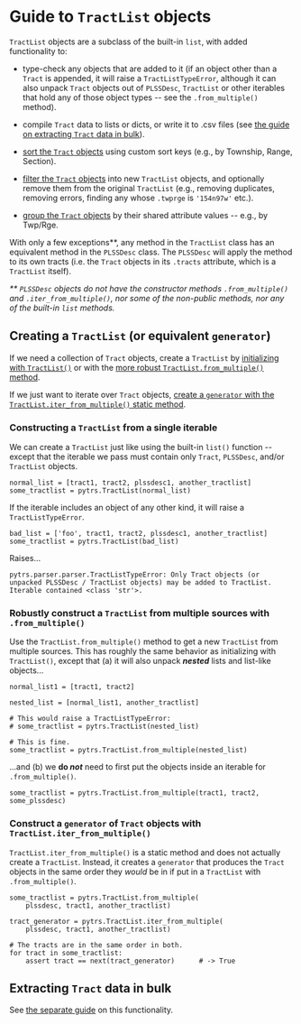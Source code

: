 
# Guide to `TractList` objects

`TractList` objects are a subclass of the built-in `list`, with added functionality to:

* type-check any objects that are added to it (if an object other than a `Tract` is appended, it will raise a `TractListTypeError`, although it can also unpack `Tract` objects out of `PLSSDesc`, `TractList` or other iterables that hold any of those object types -- see the `.from_multiple()` method).

* compile `Tract` data to lists or dicts, or write it to .csv files (see [the guide on extracting `Tract` data in bulk](https://github.com/JamesPImes/pyTRS/blob/master/guides/guides/extracting_data.md#guide-to-extracting-data-in-bulk-from-parsed-objects)).

* [sort the `Tract` objects](https://github.com/JamesPImes/pyTRS/blob/master/guides/guides/sort_filter_group.md#sort_tracts) using custom sort keys (e.g., by Township, Range, Section).

* [filter the `Tract` objects](https://github.com/JamesPImes/pyTRS/blob/master/guides/guides/sort_filter_group.md#filter) into new `TractList` objects, and optionally remove them from the original `TractList` (e.g., removing duplicates, removing errors, finding any whose `.twprge` is `'154n97w'` etc.).

* [group the `Tract` objects](https://github.com/JamesPImes/pyTRS/blob/master/guides/guides/sort_filter_group.md#group) by their shared attribute values -- e.g., by Twp/Rge.

With only a few exceptions\*\*, any method in the `TractList` class has an equivalent method in the `PLSSDesc` class. The `PLSSDesc` will apply the method to its own tracts (i.e. the `Tract` objects in its `.tracts` attribute, which is a `TractList` itself).

*\*\* `PLSSDesc` objects do not have the constructor methods `.from_multiple()` and `.iter_from_multiple()`, nor some of the non-public methods, nor any of the built-in `list` methods.*

## Creating a `TractList` (or equivalent `generator`)

If we need a collection of `Tract` objects, create a `TractList` by [initializing with `TractList()`](https://github.com/JamesPImes/pyTRS/blob/master/guides/guides/tractlist.md#creating-a-tractlist-or-equivalent-generator) or with the [more robust `TractList.from_multiple()` method](https://github.com/JamesPImes/pyTRS/blob/master/guides/guides/tractlist.md#robustly-construct-a-tractlist-from-multiple-sources-with-from_multiple).

If we just want to iterate over `Tract` objects, [create a `generator` with the `TractList.iter_from_multiple()` static method](https://github.com/JamesPImes/pyTRS/blob/master/guides/guides/tractlist.md#construct-a-generator-of-tract-objects-with-tractlistiter_from_multiple).


### Constructing a `TractList` from a single iterable

We can create a `TractList` just like using the built-in `list()` function -- except that the iterable we pass must contain only `Tract`, `PLSSDesc`, and/or `TractList` objects.

```
normal_list = [tract1, tract2, plssdesc1, another_tractlist]
some_tractlist = pytrs.TractList(normal_list)
```

If the iterable includes an object of any other kind, it will raise a `TractListTypeError`.
```
bad_list = ['foo', tract1, tract2, plssdesc1, another_tractlist]
some_tractlist = pytrs.TractList(bad_list)
```
Raises... 
```
pytrs.parser.parser.TractListTypeError: Only Tract objects (or unpacked PLSSDesc / TractList objects) may be added to TractList. Iterable contained <class 'str'>.
```

### Robustly construct a `TractList` from multiple sources with `.from_multiple()`

Use the `TractList.from_multiple()` method to get a new `TractList` from multiple sources. This has roughly the same behavior as initializing with `TractList()`, except that (a) it will also unpack *__nested__* lists and list-like objects...

```
normal_list1 = [tract1, tract2]

nested_list = [normal_list1, another_tractlist]

# This would raise a TractListTypeError:
# some_tractlist = pytrs.TractList(nested_list)

# This is fine.
some_tractlist = pytrs.TractList.from_multiple(nested_list)
```

...and (b) we __do *not*__ need to first put the objects inside an iterable for `.from_multiple()`.
```
some_tractlist = pytrs.TractList.from_multiple(tract1, tract2, some_plssdesc)
``` 


### Construct a `generator` of `Tract` objects with `TractList.iter_from_multiple()`

`TractList.iter_from_multiple()` is a static method and does not actually create a `TractList`. Instead, it creates a `generator` that produces the `Tract` objects in the same order they *would* be in if put in a `TractList` with `.from_multiple()`.

```
some_tractlist = pytrs.TractList.from_multiple(
    plssdesc, tract1, another_tractlist)

tract_generator = pytrs.TractList.iter_from_multiple(
    plssdesc, tract1, another_tractlist)

# The tracts are in the same order in both.
for tract in some_tractlist:
    assert tract == next(tract_generator)      # -> True
```



## Extracting `Tract` data in bulk

See [the separate guide](https://github.com/JamesPImes/pyTRS/blob/master/guides/guides/extracting_data.md#guide-to-extracting-data-in-bulk-from-parsed-objects) on this functionality.